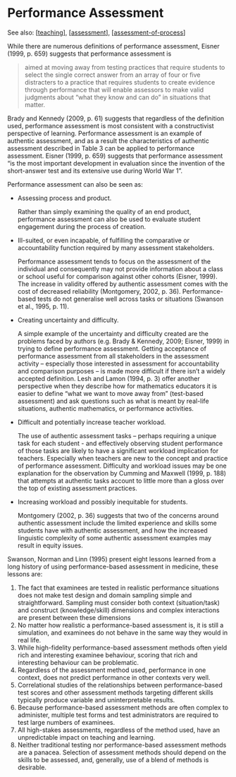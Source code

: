 # Performance Assessment

See also: [[teaching]], [[assessment]], [[assessment-of-process]]

While there are numerous definitions of performance assessment, Eisner (1999, p. 659) suggests that performance assessment is

> aimed at moving away from testing practices that require students to select the single correct answer from an array of four or five distracters to a practice that requires students to create evidence through performance that will enable assessors to make valid judgments about “what they know and can do” in situations that matter.

Brady and Kennedy (2009, p. 61) suggests that regardless of the definition used, performance assessment is most consistent with a constructivist perspective of learning. Performance assessment is an example of authentic assessment, and as a result the characteristics of authentic assessment described in Table 3 can be applied to performance assessment. Eisner (1999, p. 659) suggests that performance assessment “is the most important development in evaluation since the invention of the short-answer test and its extensive use during World War 1”.

Performance assessment can also be seen as:

- Assessing process and product.

    Rather than simply examining the quality of an end product, performance assessment can also be used to evaluate student engagement during the process of creation.

- Ill-suited, or even incapable, of fulfilling the comparative or accountability function required by many assessment stakeholders.

    Performance assessment tends to focus on the assessment of the individual and consequently may not provide information about a class or school useful for comparison against other cohorts (Eisner, 1999). The increase in validity offered by authentic assessment comes with the cost of decreased reliability (Montgomery, 2002, p. 36). Performance-based tests do not generalise well across tasks or situations (Swanson et al., 1995, p. 11).

- Creating uncertainty and difficulty.

    A simple example of the uncertainty and difficulty created are the problems faced by authors (e.g. Brady & Kennedy, 2009; Eisner, 1999) in trying to define performance assessment. Getting acceptance of performance assessment from all stakeholders in the assessment activity – especially those interested in assessment for accountability and comparison purposes – is made more difficult if there isn’t a widely accepted definition. Lesh and Lamon (1994, p. 3) offer another perspective when they describe how for mathematics educators it is easier to define “what we want to move away from” (test-based assessment) and ask questions such as what is meant by real-life situations, authentic mathematics, or performance activities.

- Difficult and potentially increase teacher workload.

    The use of authentic assessment tasks – perhaps requiring a unique task for each student - and effectively observing student performance of those tasks are likely to have a significant workload implication for teachers. Especially when teachers are new to the concept and practice of performance assessment. Difficulty and workload issues may be one explanation for the observation by Cumming and Maxwell (1999, p. 188) that attempts at authentic tasks account to little more than a gloss over the top of existing assessment practices.

- Increasing workload and possibly inequitable for students.

    Montgomery (2002, p. 36) suggests that two of the concerns around authentic assessment include the limited experience and skills some students have with authentic assessment, and how the increased linguistic complexity of some authentic assessment examples may result in equity issues.

Swanson, Norman and Linn (1995) present eight lessons learned from a long history of using performance-based assessment in medicine, these lessons are:

1. The fact that examinees are tested in realistic performance situations does not make test design and domain sampling simple and straightforward. Sampling must consider both context (situation/task) and construct (knowledge/skill) dimensions and complex interactions are present between these dimensions 
2. No matter how realistic a performance-based assessment is, it is still a simulation, and examinees do not behave in the same way they would in real life.
3. While high-fidelity performance-based assessment methods often yield rich and interesting examinee behaviour, scoring that rich and interesting behaviour can be problematic.
4. Regardless of the assessment method used, performance in one context, does not predict performance in other contexts very well.
5. Correlational studies of the relationships between performance-based test scores and other assessment methods targeting different skills typically produce variable and uninterpretable results.
6. Because performance-based assessment methods are often complex to administer, multiple test forms and test administrators are required to test large numbers of examinees.
7. All high-stakes assessments, regardless of the method used, have an unpredictable impact on teaching and learning.
8. Neither traditional testing nor performance-based assessment methods are a panacea. Selection of assessment methods should depend on the skills to be assessed, and, generally, use of a blend of methods is desirable.



[//begin]: # "Autogenerated link references for markdown compatibility"
[teaching]: ../teaching "Teaching"
[assessment]: assessment "Assessment"
[assessment-of-process]: assessment-of-process "Assessment of process"
[//end]: # "Autogenerated link references"